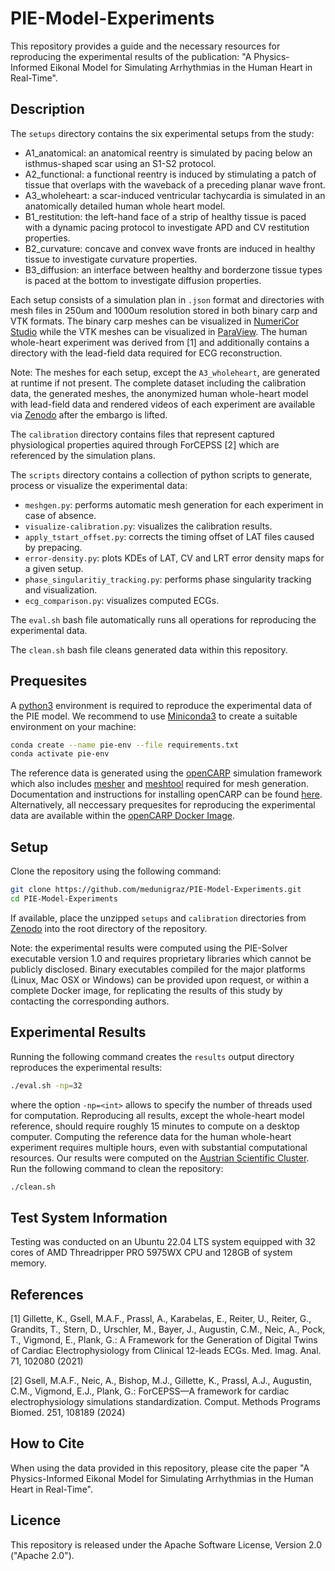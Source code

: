 # PIE-Model-Experiments
This repository provides a guide and the necessary resources for reproducing the experimental results of the publication: "A Physics-Informed Eikonal Model for Simulating Arrhythmias in the Human Heart in Real-Time".

## Description
The `setups` directory contains the six experimental setups from the study:
* A1_anatomical: an anatomical reentry is simulated by pacing below an isthmus-shaped scar using an S1-S2 protocol.
* A2_functional: a functional reentry is induced by stimulating a patch of tissue that overlaps with the waveback of a preceding planar wave front.
* A3_wholeheart: a scar-induced ventricular tachycardia is simulated in an anatomically detailed human whole heart model. 
* B1_restitution: the left-hand face of a strip of healthy tissue is paced with a dynamic pacing protocol to investigate APD and CV restitution properties.
* B2_curvature: concave and convex wave fronts are induced in healthy tissue to investigate curvature properties.
* B3_diffusion: an interface between healthy and borderzone tissue types is paced at the bottom to investigate diffusion properties.

Each setup consists of a simulation plan in `.json` format and directories with mesh files in 250um and 1000um resolution stored in both binary carp and VTK formats. The binary carp meshes can be visualized in [NumeriCor Studio](https://numericor.at/rlb/wordpress/products/#ProdStudio) while the VTK meshes can be visualized in [ParaView](https://www.paraview.org/). The human whole-heart experiment was derived from [1] and additionally contains a directory with the lead-field data required for ECG reconstruction. 

Note: The meshes for each setup, except the `A3_wholeheart`, are generated at runtime if not present. The complete dataset including the calibration data, the generated meshes, the anonymized human whole-heart model with lead-field data and rendered videos of each experiment are available via [Zenodo](https://doi.org/10.5281/zenodo.17198150) after the embargo is lifted.

The `calibration` directory contains files that represent captured physiological properties aquired through ForCEPSS [2] which are referenced by the simulation plans. 

The `scripts` directory contains a collection of python scripts to generate, process or visualize the experimental data:
* `meshgen.py`: performs automatic mesh generation for each experiment in case of absence.
* `visualize-calibration.py`: visualizes the calibration results.
* `apply_tstart_offset.py`: corrects the timing offset of LAT files caused by prepacing.
* `error-density.py`: plots KDEs of LAT, CV and LRT error density maps for a given setup.
* `phase_singularitiy_tracking.py`: performs phase singularity tracking and visualization.
* `ecg_comparison.py`: visualizes computed ECGs.

The `eval.sh` bash file automatically runs all operations for reproducing the experimental data.

The `clean.sh` bash file cleans generated data within this repository.

## Prequesites
A [python3](https://www.python.org) environment is required to reproduce the experimental data of the PIE model. We recommend to use [Miniconda3](https://www.anaconda.com/docs/getting-started/miniconda/install) to create a suitable environment on your machine: 

```bash
conda create --name pie-env --file requirements.txt
conda activate pie-env
```

The reference data is generated using the [openCARP](https://opencarp.org/) simulation framework which also includes [mesher](https://git.opencarp.org/openCARP/openCARP/-/tree/master/tools/mesher) and [meshtool](https://bitbucket.org/aneic/meshtool/src/master/) required for mesh generation. Documentation and instructions for installing openCARP can be found [here](https://opencarp.org/download/installation). Alternatively, all neccessary prequesites for reproducing the experimental data are available within the [openCARP Docker Image](https://opencarp.org/download/installation#installation-of-opencarp-).

## Setup
Clone the repository using the following command:

```bash
git clone https://github.com/medunigraz/PIE-Model-Experiments.git
cd PIE-Model-Experiments
```

If available, place the unzipped `setups` and `calibration` directories from [Zenodo](https://doi.org/10.5281/zenodo.17198150) into the root directory of the repository.

Note: the experimental results were computed using the PIE-Solver executable version 1.0 and requires proprietary libraries which cannot be publicly disclosed. Binary executables compiled for the major platforms (Linux, Mac OSX or Windows) can be provided upon request, or within a complete Docker image, for replicating the results of this study by contacting the corresponding authors.

## Experimental Results
Running the following command creates the `results` output directory reproduces the experimental results:

```bash
./eval.sh -np=32
```

where the option `-np=<int>` allows to specify the number of threads used for computation. Reproducing all results, except the whole-heart model reference, should require roughly 15 minutes to compute on a desktop computer. Computing the reference data for the human whole-heart experiment requires multiple hours, even with substantial computational resources. Our results were computed on the [Austrian Scientific Cluster](https://www.vsc.ac.at/home/). Run the following command to clean the repository:

```bash
./clean.sh
```

## Test System Information
Testing was conducted on an Ubuntu 22.04 LTS system equipped with 32 cores of AMD Threadripper PRO 5975WX CPU and 128GB of system memory.

## References
[1] Gillette, K., Gsell, M.A.F., Prassl, A., Karabelas, E., Reiter, U., Reiter, G., Grandits, T., Stern, D., Urschler, M., Bayer, J., Augustin, C.M., Neic, A., Pock, T., Vigmond, E., Plank, G.: A Framework for the Generation of Digital Twins of Cardiac Electrophysiology from Clinical 12-leads ECGs. Med. Imag. Anal. 71, 102080 (2021)

[2] Gsell, M.A.F., Neic, A., Bishop, M.J., Gillette, K., Prassl, A.J., Augustin, C.M., Vigmond, E.J., Plank, G.: ForCEPSS—A framework for cardiac electrophysiology simulations standardization. Comput. Methods Programs Biomed. 251, 108189 (2024)

## How to Cite
When using the data provided in this repository, please cite the paper "A Physics-Informed Eikonal Model for Simulating Arrhythmias in the Human Heart in Real-Time". 

## Licence
This repository is released under the Apache Software License, Version 2.0 ("Apache 2.0").

